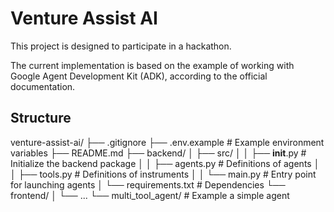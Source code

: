 # Venture Assist AI

This project is designed to participate in a hackathon.

The current implementation is based on the example of working with Google Agent Development Kit (ADK), according to the official documentation.

## Structure

venture-assist-ai/
├── .gitignore
├── .env.example             # Example environment variables
├── README.md
├── backend/
│   ├── src/
│   │   ├── __init__.py      # Initialize the backend package
│   │   ├── agents.py        # Definitions of agents
│   │   ├── tools.py         # Definitions of instruments
│   │   └── main.py          # Entry point for launching agents
│   └── requirements.txt     # Dependencies
└── frontend/
│   └── ...
└── multi_tool_agent/        # Example a simple agent